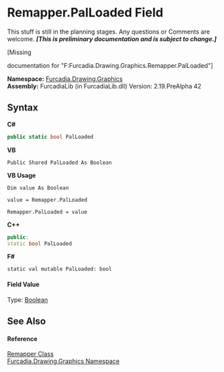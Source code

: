 # Remapper.PalLoaded Field
This stuff is still in the planning stages. Any questions or Comments are welcome. _**\[This is preliminary documentation and is subject to change.\]**_

\[Missing <summary> documentation for "F:Furcadia.Drawing.Graphics.Remapper.PalLoaded"\]

**Namespace:**&nbsp;<a href="N_Furcadia_Drawing_Graphics">Furcadia.Drawing.Graphics</a><br />**Assembly:**&nbsp;FurcadiaLib (in FurcadiaLib.dll) Version: 2.19.PreAlpha 42

## Syntax

**C#**<br />
``` C#
public static bool PalLoaded
```

**VB**<br />
``` VB
Public Shared PalLoaded As Boolean
```

**VB Usage**<br />
``` VB Usage
Dim value As Boolean

value = Remapper.PalLoaded

Remapper.PalLoaded = value
```

**C++**<br />
``` C++
public:
static bool PalLoaded
```

**F#**<br />
``` F#
static val mutable PalLoaded: bool
```


#### Field Value
Type: <a href="http://msdn2.microsoft.com/en-us/library/a28wyd50" target="_blank">Boolean</a>

## See Also


#### Reference
<a href="T_Furcadia_Drawing_Graphics_Remapper">Remapper Class</a><br /><a href="N_Furcadia_Drawing_Graphics">Furcadia.Drawing.Graphics Namespace</a><br />